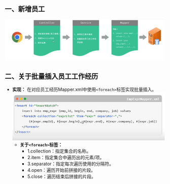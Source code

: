 ## 一、新增员工
![1748889193635](image/08.新增员工/1748889193635.png)
## 二、关于批量插入员工工作经历
* **实现：** 在对应员工经历Mapper.xml中使用`<foreach>`标签实现批量插入。
 ![1748891057569](image/08.新增员工/1748891057569.png)
  * **关于`<foreach>`标签：**
    * 1.collection：指定集合的名称。  
    * 2.item：指定集合中遍历出的元素/项。
    * 3.separator：指定每次遍历使用的分隔符。
    * 4.open：遍历开始前拼接的片段。
    * 5.close：遍历结束后拼接的片段。  
